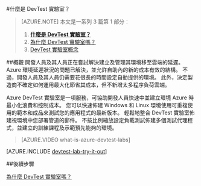 <properties
    pageTitle="什麼是 DevTest 實驗室？ |Microsoft Azure"
    description="瞭解如何 DevTest 實驗室可以輕鬆建立、 管理及監視 Azure 虛擬機器"
    services="devtest-lab,virtual-machines"
    documentationCenter="na"
    authors="tomarcher"
    manager="douge"
    editor=""/>

<tags
    ms.service="devtest-lab"
    ms.workload="na"
    ms.tgt_pltfrm="na"
    ms.devlang="na"
    ms.topic="article"
    ms.date="08/25/2016"
    ms.author="tarcher"/>

#<a name="what-is-devtest-labs"></a>什麼是 DevTest 實驗室？

> [AZURE.NOTE]
> 本文是一系列 3 篇第 1 部分︰
> 
> 1. **[什麼是 DevTest 實驗室？](devtest-lab-overview.md)**
> 1. [為什麼 DevTest 實驗室嗎？](devtest-lab-why.md)
> 1. [DevTest 實驗室概念](devtest-lab-concepts.md)

##<a name="overview"></a>概觀
開發人員及其人員正在嘗試解決建立及管理其環境移至雲端的延遲。  Azure 環境延遲狀況的問題已解決，並允許自助內的新的成本有效的結構。  不過，開發人員及其人員仍需要花很長的時間設定自動提供的環境。 此外，決定製造商不確定如何運用最大化節省其成本，但不新增太多程序負荷雲端。

Azure DevTest 實驗室是一項服務，可協助開發人員快速中並建立環境 Azure 時最小化浪費和控制成本。 您可以快速佈建 Windows 和 Linux 環境使用可重複使用的範本和成品來測試您的應用程式的最新版本。 輕鬆地整合 DevTest 實驗室佈建視環境中您部署管道的郵件。 不按比例縮放設定負載測試佈建多個測試代理程式，並建立的訓練課程及示範預先能夠的環境。

> [AZURE.VIDEO what-is-azure-devtest-labs]

[AZURE.INCLUDE [devtest-lab-try-it-out](../../includes/devtest-lab-try-it-out.md)]

##<a name="next-steps"></a>後續步驟

[為什麼 DevTest 實驗室嗎？](devtest-lab-why.md)
